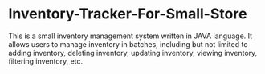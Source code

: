 # Inventory-Tracker-For-Small-Store
This is a small inventory management system written in JAVA language. It allows users to manage inventory in batches, including but not limited to adding inventory, deleting inventory, updating inventory, viewing inventory, filtering inventory, etc.
